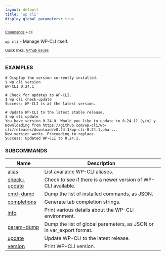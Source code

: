 ```yaml
---
layout: default
title: 'wp cli'
display_global_parameters: true
---
```


<small>[Commands](/commands/) &raquo; cli</small>

`wp cli` - Manage WP-CLI itself.

<small>Quick links: <a href="https://github.com/wp-cli/wp-cli/issues?q=is%3Aopen+label%3Acommand%3Acli+sort%3Aupdated-desc">Github issues</a></small>

<hr />

### EXAMPLES

    # Display the version currently installed.
    $ wp cli version
    WP-CLI 0.24.1

    # Check for updates to WP-CLI.
    $ wp cli check-update
    Success: WP-CLI is at the latest version.

    # Update WP-CLI to the latest stable release.
    $ wp cli update
    You have version 0.24.0. Would you like to update to 0.24.1? [y/n] y
    Downloading from https://github.com/wp-cli/wp-cli/releases/download/v0.24.1/wp-cli-0.24.1.phar...
    New version works. Proceeding to replace.
    Success: Updated WP-CLI to 0.24.1.



### SUBCOMMANDS

<table>
	<thead>
	<tr>
		<th>Name</th>
		<th>Description</th>
	</tr>
	</thead>
	<tbody>
		<tr>
			<td><a href="/commands/cli/alias/">alias</a></td>
			<td>List available WP-CLI aliases.</td>
		</tr>
		<tr>
			<td><a href="/commands/cli/check-update/">check-update</a></td>
			<td>Check to see if there is a newer version of WP-CLI available.</td>
		</tr>
		<tr>
			<td><a href="/commands/cli/cmd-dump/">cmd-dump</a></td>
			<td>Dump the list of installed commands, as JSON.</td>
		</tr>
		<tr>
			<td><a href="/commands/cli/completions/">completions</a></td>
			<td>Generate tab completion strings.</td>
		</tr>
		<tr>
			<td><a href="/commands/cli/info/">info</a></td>
			<td>Print various details about the WP-CLI environment.</td>
		</tr>
		<tr>
			<td><a href="/commands/cli/param-dump/">param-dump</a></td>
			<td>Dump the list of global parameters, as JSON or in var_export format.</td>
		</tr>
		<tr>
			<td><a href="/commands/cli/update/">update</a></td>
			<td>Update WP-CLI to the latest release.</td>
		</tr>
		<tr>
			<td><a href="/commands/cli/version/">version</a></td>
			<td>Print WP-CLI version.</td>
		</tr>
	</tbody>
</table>

